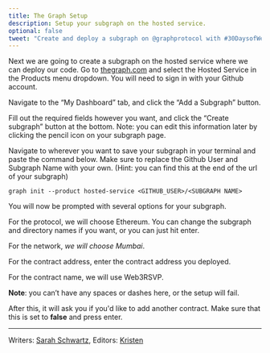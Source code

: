 ```yaml
---
title: The Graph Setup
description: Setup your subgraph on the hosted service.
optional: false
tweet: "Create and deploy a subgraph on @graphprotocol with #30DaysofWeb3 @womenbuildweb3 👾"
---
```


Next we are going to create a subgraph on the hosted service where we can deploy our code. Go to [thegraph.com](https://thegraph.com/) and select the Hosted Service in the Products menu dropdown. You will need to sign in with your Github account.

Navigate to the “My Dashboard” tab, and click the “Add a Subgraph” button.

Fill out the required fields however you want, and click the “Create subgraph” button at the bottom.
Note: you can edit this information later by clicking the pencil icon on your subgraph page.

Navigate to wherever you want to save your subgraph in your terminal and paste the command below. Make sure to replace the Github User and Subgraph Name with your own. (Hint: you can find this at the end of the url of your subgraph)

```
graph init --product hosted-service <GITHUB_USER>/<SUBGRAPH NAME>
```

You will now be prompted with several options for your subgraph.

For the protocol, we will choose Ethereum. You can change the subgraph and directory names if you want, or you can just hit enter.

For the network, _we will choose Mumbai_.

For the contract address, enter the contract address you deployed.

For the contract name, we will use Web3RSVP.

**Note**: you can’t have any spaces or dashes here, or the setup will fail.

After this, it will ask you if you'd like to add another contract. Make sure that this is set to **false** and press enter.

---

Writers: [Sarah Schwartz](https://twitter.com/schwartzswartz),
Editors: [Kristen](https://twitter.com/cuddleofdeath)
